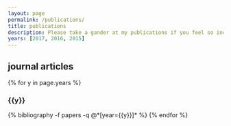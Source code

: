 ```yaml
---
layout: page
permalink: /publications/
title: publications
description: Please take a gander at my publications if you feel so inclined!
years: [2017, 2016, 2015]
---
```


<h2>journal articles</h2>
{% for y in page.years %}
  <h3 class="year">{{y}}</h3>
  {% bibliography -f papers -q @*[year={{y}}]* %}
{% endfor %}
